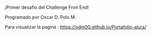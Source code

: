 
¡Primer desafío del Challenge Fron End!

 Programado por Oscar D. Polo M.

 Para visualizar la pagina : https://odm00.github.io/Portafolio-alura/
